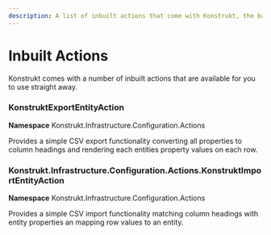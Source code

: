 ```yaml
---
description: A list of inbuilt actions that come with Konstrukt, the back office UI builder for Umbraco.
---
```


# Inbuilt Actions

Konstrukt comes with a number of inbuilt actions that are available for you to use straight away. 

### KonstruktExportEntityAction  
**Namespace** Konstrukt.Infrastructure.Configuration.Actions  

Provides a simple CSV export functionality converting all properties to column headings and rendering each entities property values on each row.

### Konstrukt.Infrastructure.Configuration.Actions.KonstruktImportEntityAction  
**Namespace** Konstrukt.Infrastructure.Configuration.Actions  

Provides a simple CSV import functionality matching column headings with entity properties an mapping row values to an entity.